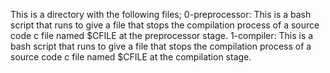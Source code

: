 This is a directory with the following files;
0-preprocessor: This is a bash script that runs to give a file that stops
                 the compilation process of a source code c file named $CFILE at the preprocessor stage.
1-compiler: This is a bash script that runs to give a file that stops the compilation
           process of a source code c file named $CFILE at the compilation stage. 
